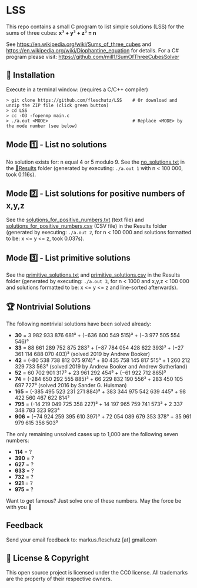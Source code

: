 LSS
===
This repo contains a small C program to list simple solutions (LSS) for the sums of three cubes: **x³ + y³ + z³ = n**

See https://en.wikipedia.org/wiki/Sums_of_three_cubes and https://en.wikipedia.org/wiki/Diophantine_equation for details. For a C# program please visit: https://github.com/mill1/SumOfThreeCubesSolver


🔧 Installation
----------------
Execute in a terminal window: (requires a C/C++ compiler)
```
> git clone https://github.com/fleschutz/LSS    # Or download and unzip the ZIP file (click green button)
> cd LSS
> cc -O3 -fopenmp main.c 
> ./a.out <MODE>                                # Replace <MODE> by the mode number (see below)
```

Mode 1️⃣ - List no solutions
----------------------------
No solution exists for: n equal 4 or 5 modulo 9. See the [no_solutions.txt](Results/no_solutions.txt) in the [📂Results](Results) folder (generated by executing: `./a.out 1` with n < 100 000, took 0.116s).


Mode 2️⃣ - List solutions for positive numbers of x,y,z
-------------------------------------------------------
See the [solutions_for_positive_numbers.txt](Results/solutions_for_positive_numbers.txt) (text file) and [solutions_for_positive_numbers.csv](Results/solutions_for_positive_numbers.csv) (CSV file) in the Results folder (generated by executing: `./a.out 2`, for n < 100 000 and solutions formatted to be: x <= y <= z, took 0.037s).


Mode 3️⃣ - List primitive solutions
-----------------------------------
See the [primitive_solutions.txt](Results/primitive_solutions.txt) and [primitive_solutions.csv](Results/primitive_solutions.csv) in the Results folder (generated by executing: `./a.out 3`, for n < 1000 and x,y,z < 100 000 and solutions formatted to be: x <= y <= z and line-sorted afterwards).


🏆 Nontrivial Solutions
------------------------
The following nontrivial solutions have been solved already:

* **30** = 3 982 933 876 681³ + (−636 600 549 515)³ + (−3 977 505 554 546)³
* **33** = 88 661 289 752 875 283³ + (−87 784 054 428 622 393)³ + (−27 361 114 688 070 403)³   (solved 2019 by Andrew Booker)
* **42** = (-80 538 738 812 075 974)³ + 80 435 758 145 817 515³ + 1 260 212 329 733 563³  (solved 2019 by Andrew Booker and Andrew Sutherland)
* **52** = 60 702 901 317³ + 23 961 292 454³ + (−61 922 712 865)³
* **74** = (-284 650 292 555 885)³ + 66 229 832 190 556³ + 283 450 105 697 727³     (solved 2016 by Sander G. Huisman)
* **165** = (-385 495 523 231 271 884)³ + 383 344 975 542 639 445³ + 98 422 560 467 622 814³
* **795** = (-14 219 049 725 358 227)³ + 14 197 965 759 741 573³ + 2 337 348 783 323 923³
* **906** = (−74 924 259 395 610 397)³ + 72 054 089 679 353 378³ + 35 961 979 615 356 503³

The only remaining unsolved cases up to 1,000 are the following seven numbers:

* **114** = ?
* **390** = ?
* **627** = ?
* **633** = ?
* **732** = ?
* **921** = ?
* **975** = ?

Want to get famous? Just solve one of these numbers. May the force be with you 🖖

Feedback
--------
Send your email feedback to: markus.fleschutz [at] gmail.com


🤝 License & Copyright
-----------------------
This open source project is licensed under the CC0 license. All trademarks are the property of their respective owners.
